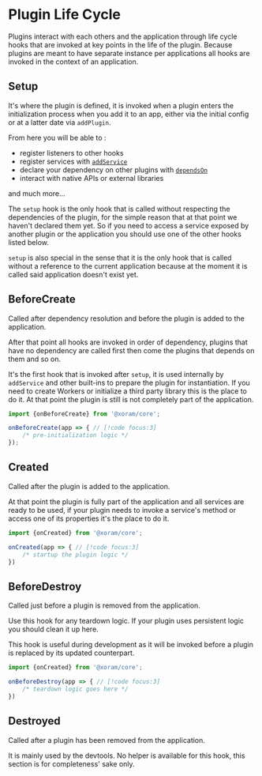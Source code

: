 # Plugin Life Cycle

Plugins interact with each others and the application through life cycle hooks
that are invoked at key points in the life of the plugin. Because plugins are
meant to have separate instance per applications all hooks are invoked in the
context of an application.

## Setup

It's where the plugin is defined, it is invoked when a plugin enters the
initialization process when you add it to an app, either via the initial config
or at a latter date via `addPlugin`.

From here you will be able to :

- register listeners to other hooks
- register services with [`addService`](./adding-services)
- declare your dependency on other plugins with [
  `dependsOn`](./handling-dependencies)
- interact with native APIs or external libraries

and much more...

The `setup` hook is the only hook that is called without respecting the
dependencies of the plugin, for the simple reason that at that point we haven't
declared them yet. So if you need to access a service exposed by another plugin
or the application you should use one of the other hooks listed below.

`setup` is also special in the sense that it is the only hook that is called
without a reference to the current application because at the moment it is
called said application doesn't exist yet.

## BeforeCreate

Called after dependency resolution and before the plugin is added to the
application.

After that point all hooks are invoked in order of dependency, plugins that have
no dependency are called first then come the plugins that depends on them and so
on.

It's the first hook that is invoked after `setup`, it is used internally by
`addService` and other built-ins to prepare the plugin for instantiation. If you
need to create Workers or initialize a third party library this is the place to
do it. At that point the plugin is still is not completely part of the
application.

```js
import {onBeforeCreate} from '@xoram/core';

onBeforeCreate(app => { // [!code focus:3]
	/* pre-initialization logic */
});
```

## Created

Called after the plugin is added to the application.

At that point the plugin is fully part of the application and all services are
ready to be used, if your plugin needs to invoke a service's method or access
one of its properties it's the place to do it.

```js
import {onCreated} from '@xoram/core';

onCreated(app => { // [!code focus:3]
	/* startup the plugin logic */
})
```

## BeforeDestroy

Called just before a plugin is removed from the application.

Use this hook for any teardown logic. If your plugin uses persistent logic you
should clean it up here.

This hook is useful during development as it will be invoked before a plugin is
replaced by its updated counterpart.

```js
import {onCreated} from '@xoram/core';

onBeforeDestroy(app => { // [!code focus:3]
	/* teardown logic goes here */
})
```

## Destroyed <Badge type="tip" text="internal" />

Called after a plugin has been removed from the application.

It is mainly used by the devtools. No helper is available for this hook, this
section is for completeness' sake only.
